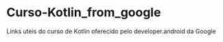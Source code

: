 # Curso-Kotlin_from_google
Links uteis do curso de Kotlin oferecido pelo developer.android da Google
